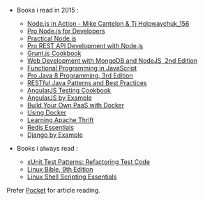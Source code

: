 

* Books i read in 2015 :
  * [Node.js in Action - Mike Cantelon & Tj Holowaychuk_156](https://www.manning.com/books/node-js-in-action)  
  * [Pro Node.js for Developers](http://www.apress.com/9781430258605)
  * [Practical Node.js](http://www.apress.com/9781430265955)
  * [Pro REST API Development with Node.js](http://www.apress.com/9781484209189)
  * [Grunt.js Cookbook](http://shop.oreilly.com/product/9781783286515.do)
  * [Web Development with MongoDB and NodeJS, 2nd Edition](http://www.amazon.com/Web-Development-MongoDB-NodeJS-Edition-ebook/dp/B0145038E0)
  * [Functional Programming in JavaScript](http://www.amazon.com/Functional-Programming-JavaScript-Dan-Mantyla/dp/1784398225)
  * [Pro Java 8 Programming, 3rd Edition](http://www.apress.com/9781484206423)
  * [RESTful Java Patterns and Best Practices](https://www.packtpub.com/application-development/restful-java-patterns-and-best-practices)
  * [AngularJS Testing Cookbook](http://www.amazon.com/AngularJS-Testing-Cookbook-Simon-Bailey/dp/1783983744)
  * [AngularJS by Example](https://www.packtpub.com/web-development/angularjs-example)
  * [Build Your Own PaaS with Docker](http://www.amazon.com/Build-Your-Own-PaaS-Docker/dp/1784393940)
  * [Using Docker](http://shop.oreilly.com/product/0636920035671.do)
  * [Learning Apache Thrift](https://www.packtpub.com/application-development/learning-apache-thrift)
  * [Redis Essentials](http://www.amazon.com/Redis-Essentials-Maxwell-Dayvson-Silva/dp/1784392456)
  * [Django by Example](https://www.safaribooksonline.com/library/view/django-by-example/9781784391911/)
  
  
* Books i always read :
  * [xUnit Test Patterns: Refactoring Test Code](http://www.amazon.com/xUnit-Test-Patterns-Refactoring-Code/dp/0131495054)
  * [Linux Bible, 9th Edition](http://eu.wiley.com/WileyCDA/WileyTitle/productCd-1118999878.html)
  * [Linux Shell Scripting Essentials](http://www.amazon.com/Linux-Shell-Scripting-Essentials-Kumari/dp/1785284444)

Prefer [Pocket](https://getpocket.com/@waleedsam) for article reading.